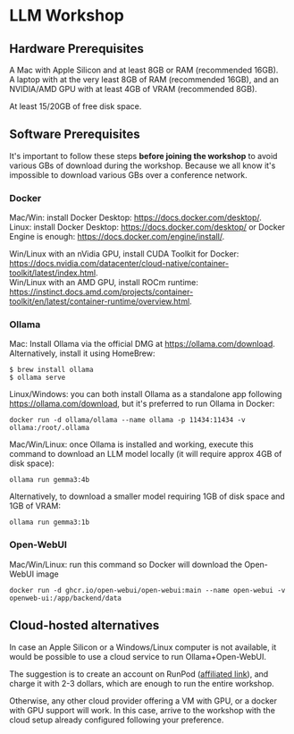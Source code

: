# LLM Workshop


## Hardware Prerequisites

A Mac with Apple Silicon and at least 8GB or RAM (recommended 16GB).  
A laptop with at the very least 8GB of RAM (recommended 16GB), and an NVIDIA/AMD GPU with at least 4GB of VRAM (recommended 8GB).  

At least 15/20GB of free disk space.


## Software Prerequisites

It's important to follow these steps **before joining the workshop** to avoid various GBs of download during the workshop. Because we all know it's impossible to download various GBs over a conference network.


### Docker
Mac/Win: install Docker Desktop: https://docs.docker.com/desktop/.  
Linux: install Docker Desktop: https://docs.docker.com/desktop/ or Docker Engine is enough: https://docs.docker.com/engine/install/. 

Win/Linux with an nVidia GPU, install CUDA Toolkit for Docker: https://docs.nvidia.com/datacenter/cloud-native/container-toolkit/latest/index.html.   
Win/Linux with an AMD GPU, install ROCm runtime: https://instinct.docs.amd.com/projects/container-toolkit/en/latest/container-runtime/overview.html. 


### Ollama

Mac: Install Ollama via the official DMG at https://ollama.com/download.  
Alternatively, install it using HomeBrew:
```
$ brew install ollama
$ ollama serve
```

Linux/Windows: you can both install Ollama as a standalone app following https://ollama.com/download, but it's preferred to run Ollama in Docker: 
```
docker run -d ollama/ollama --name ollama -p 11434:11434 -v ollama:/root/.ollama 
```

Mac/Win/Linux: once Ollama is installed and working, execute this command to download an LLM model locally (it will require approx 4GB of disk space): 
```
ollama run gemma3:4b
```
Alternatively, to download a smaller model requiring 1GB of disk space and 1GB of VRAM:
```
ollama run gemma3:1b
```


### Open-WebUI

Mac/Win/Linux: run this command so Docker will download the Open-WebUI image 
```
docker run -d ghcr.io/open-webui/open-webui:main --name open-webui -v openweb-ui:/app/backend/data
```



## Cloud-hosted alternatives

In case an Apple Silicon or a Windows/Linux computer is not available, it would be possible to use a cloud service to run Ollama+Open-WebUI.

The suggestion is to create an account on RunPod ([affiliated link](https://runpod.io?ref=9ph6k4oh)), and charge it with 2-3 dollars, which are enough to run the entire workshop.  

Otherwise, any other cloud provider offering a VM with GPU, or a docker with GPU support will work. In this case, arrive to the workshop with the cloud setup already configured following your preference.

